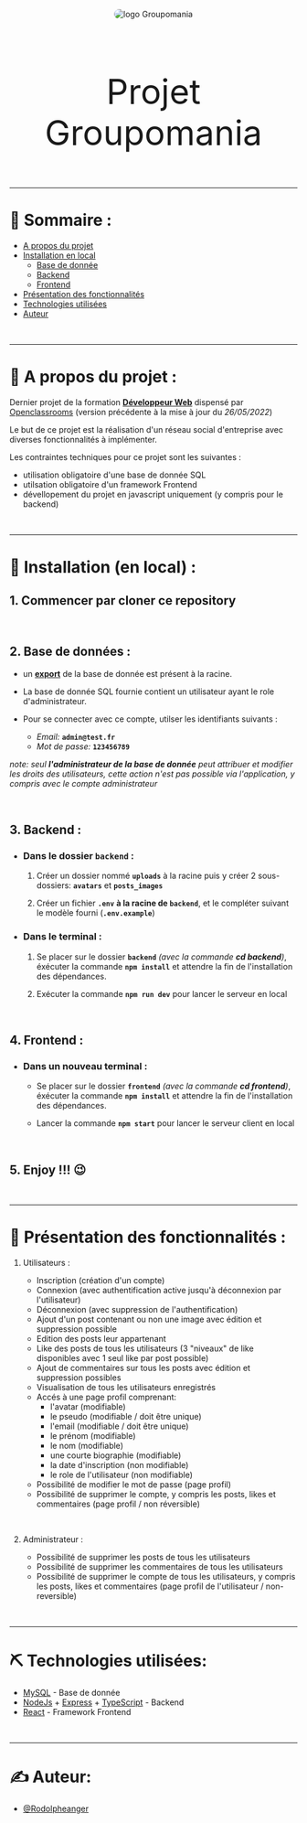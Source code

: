 <p align="center">
 <img src="https://user.oc-static.com/upload/2022/05/25/1653474647318_icon-left-font.png" alt="logo Groupomania" style="border-radius: 25px"></a>
</p>

<br/>

<p align="center" style="font-size: 60px">Projet Groupomania</p>

---

# 📝 Sommaire :

- [A propos du projet](#about)
- [Installation en local](#install)
  - [Base de donnée](#database)
  - [Backend](#backend)
  - [Frontend](#frontend)
- [Présentation des fonctionnalités](#features)
- [Technologies utilisées](#built_using)
- [Auteur](#author)

<br/>

---

# 🧐 A propos du projet : <a name = "about"></a>

Dernier projet de la formation [**Développeur Web**](https://openclassrooms.com/fr/paths/556-developpeur-web) dispensé par [Openclassrooms](https://openclassrooms.com/) (version précédente à la mise à jour du _26/05/2022_)

Le but de ce projet est la réalisation d'un réseau social d'entreprise avec diverses fonctionnalités à implémenter.

Les contraintes techniques pour ce projet sont les suivantes :

- utilisation obligatoire d'une base de donnée SQL
- utilsation obligatoire d'un framework Frontend
- dévellopement du projet en javascript uniquement (y compris pour le backend)

<br/>

---

# 🔧 Installation (en local) : <a name = "install"></a>

## 1. Commencer par cloner ce repository

<br/>

## 2. Base de données : <a name = "database"></a>

- un [**export**](groupomania.sql) de la base de donnée est présent à la racine.
- La base de donnée SQL fournie contient un utilisateur ayant le role d'administrateur.

- Pour se connecter avec ce compte, utilser les identifiants suivants :

  - _Email:_ **`admin@test.fr`**
  - _Mot de passe:_ **`123456789`**

_note: seul **l'administrateur de la base de donnée** peut attribuer et modifier les droits des utilisateurs, cette action n'est pas possible via l'application, y compris avec le compte administrateur_

<br/>

## 3. Backend : <a name = "backend"></a>

- ### Dans le dossier **`backend`** :

  1. Créer un dossier nommé **`uploads`** à la racine puis y créer 2 sous-dossiers: **`avatars`** et **`posts_images`**

  2. Créer un fichier **`.env`** **à la racine de `backend`**, et le compléter suivant le modèle fourni (**`.env.example`**)

- ### Dans le terminal :

  1. Se placer sur le dossier **`backend`** _(avec la commande **cd backend**)_, éxécuter la commande **`npm install`** et attendre la fin de l'installation des dépendances.

  2. Exécuter la commande **`npm run dev`** pour lancer le serveur en local

<br/>

## 4. Frontend : <a name = "frontend"></a>

- ### Dans un nouveau terminal :

  - Se placer sur le dossier **`frontend`** _(avec la commande **cd frontend**)_, éxécuter la commande **`npm install`** et attendre la fin de l'installation des dépendances.

  - Lancer la commande **`npm start`** pour lancer le serveur client en local

<br/>

## 5. Enjoy !!! 😉

<br/>

---

# 🎈 Présentation des fonctionnalités : <a name = "built_using"></a>

1. Utilisateurs :

   - Inscription (création d'un compte)
   - Connexion (avec authentification active jusqu'à déconnexion par l'utilisateur)
   - Déconnexion (avec suppression de l'authentification)
   - Ajout d'un post contenant ou non une image avec édition et suppression possible
   - Edition des posts leur appartenant
   - Like des posts de tous les utilisateurs (3 "niveaux" de like disponibles avec 1 seul like par post possible)
   - Ajout de commentaires sur tous les posts avec édition et suppression possibles
   - Visualisation de tous les utilisateurs enregistrés
   - Accés à une page profil comprenant:
     - l'avatar (modifiable)
     - le pseudo (modifiable / doit être unique)
     - l'email (modifiable / doit être unique)
     - le prénom (modifiable)
     - le nom (modifiable)
     - une courte biographie (modifiable)
     - la date d'inscription (non modifiable)
     - le role de l'utilisateur (non modifiable)
   - Possibilité de modifier le mot de passe (page profil)
   - Possibilité de supprimer le compte, y compris les posts, likes et commentaires (page profil / non réversible)

<br/>

2. Administrateur :

   - Possibilité de supprimer les posts de tous les utilisateurs
   - Possibilité de supprimer les commentaires de tous les utilisateurs
   - Possibilité de supprimer le compte de tous les utilisateurs, y compris les posts, likes et commentaires (page profil de l'utilisateur / non-reversible)

<br/>

---

# ⛏️ Technologies utilisées: <a name = "built_using"></a>

- [MySQL](https://www.mysql.com/) - Base de donnée
- [NodeJs](https://nodejs.org/en/) + [Express](https://expressjs.com/) + [TypeScript](https://www.typescriptlang.org/) - Backend
- [React](https://reactjs.org/) - Framework Frontend

<br/>

---

# ✍️ Auteur: <a name = "author"></a>

- [@Rodolpheanger](https://github.com/Rodolpheanger)
